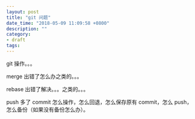 ```yaml
---
layout: post
title: "git 问题"
date_time: "2018-05-09 11:09:58 +0800"
description: ""
category:
- draft
tags:
---
```


git 操作。。。

merge 出错了怎么办之类的。。。

rebase 出错了解决。。。之类的。。。


push 多了 commit 怎么操作，怎么回退，怎么保存原有 commit，怎么 push，怎么备份（如果没有备份怎么办）。
